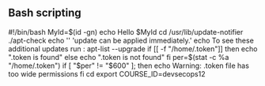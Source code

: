 ## Bash scripting    
#!/bin/bash
MyId=$(id -gn)
echo Hello $MyId
cd /usr/lib/update-notifier
./apt-check
echo '' 'update can be applied immediately.'
echo To see these additional updates run : apt-list --upgrade
if [[ -f "/home/.token"]]
then
echo ".token is found"
else
echo ".token is not found"
fi
per=$(stat -c %a "/home/.token")
if [ "$per" != "$600" ];
then
echo Warning: .token file has too wide permissions
fi
cd
export COURSE_ID=devsecops12